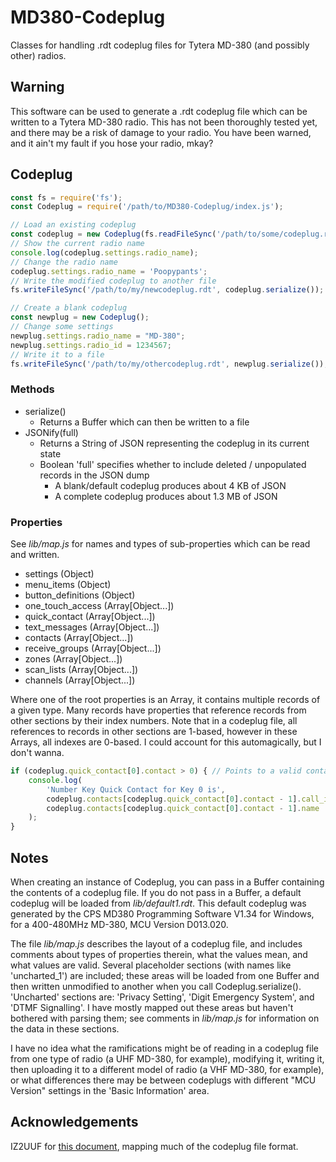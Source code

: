 # MD380-Codeplug
Classes for handling .rdt codeplug files for Tytera MD-380 (and possibly other) radios.

## Warning

This software can be used to generate a .rdt codeplug file which can be written
to a Tytera MD-380 radio.  This has not been thoroughly tested yet, and there
may be a risk of damage to your radio.  You have been warned, and it ain't my
fault if you hose your radio, mkay?

## Codeplug

```js
const fs = require('fs');
const Codeplug = require('/path/to/MD380-Codeplug/index.js');

// Load an existing codeplug
const codeplug = new Codeplug(fs.readFileSync('/path/to/some/codeplug.rdt'));
// Show the current radio name
console.log(codeplug.settings.radio_name);
// Change the radio name
codeplug.settings.radio_name = 'Poopypants';
// Write the modified codeplug to another file
fs.writeFileSync('/path/to/my/newcodeplug.rdt', codeplug.serialize());

// Create a blank codeplug
const newplug = new Codeplug();
// Change some settings
newplug.settings.radio_name = "MD-380";
newplug.settings.radio_id = 1234567;
// Write it to a file
fs.writeFileSync('/path/to/my/othercodeplug.rdt', newplug.serialize());
```

### Methods

- serialize()
  - Returns a Buffer which can then be written to a file
- JSONify(full)
  - Returns a String of JSON representing the codeplug in its current state
  - Boolean 'full' specifies whether to include deleted / unpopulated records in the JSON dump
    - A blank/default codeplug produces about 4 KB of JSON
	- A complete codeplug produces about 1.3 MB of JSON

### Properties

See _lib/map.js_ for names and types of sub-properties which can be read and
written.

- settings (Object)
- menu_items (Object)
- button_definitions (Object)
- one_touch_access (Array[Object...])
- quick_contact (Array[Object...])
- text_messages (Array[Object...])
- contacts (Array[Object...])
- receive_groups (Array[Object...])
- zones (Array[Object...])
- scan_lists (Array[Object...])
- channels (Array[Object...])

Where one of the root properties is an Array, it contains multiple records of a
given type.  Many records have properties that reference records from other
sections by their index numbers.  Note that in a codeplug file, all references
to records in other sections are 1-based, however in these Arrays, all indexes
are 0-based.  I could account for this automagically, but I don't wanna.

```js
if (codeplug.quick_contact[0].contact > 0) { // Points to a valid contact
	console.log(
		'Number Key Quick Contact for Key 0 is',
		codeplug.contacts[codeplug.quick_contact[0].contact - 1].call_id,
		codeplug.contacts[codeplug.quick_contact[0].contact - 1].name
	);
}
```

## Notes

When creating an instance of Codeplug, you can pass in a Buffer containing the
contents of a codeplug file.  If you do not pass in a Buffer, a default codeplug
will be loaded from _lib/default1.rdt_.  This default codeplug was generated by
the CPS MD380 Programming Software V1.34 for Windows, for a 400-480MHz MD-380,
MCU Version D013.020.

The file _lib/map.js_ describes the layout of a codeplug file, and includes
comments about types of properties therein, what the values mean, and what
values are valid.  Several placeholder sections (with names like 'uncharted_1')
are included; these areas will be loaded from one Buffer and then written
unmodified to another when you call Codeplug.serialize().  'Uncharted' sections
are: 'Privacy Setting', 'Digit Emergency System', and 'DTMF Signalling'.  I
have mostly mapped out these areas but haven't bothered with parsing them; see
comments in _lib/map.js_ for information on the data in these sections.

I have no idea what the ramifications might be of reading in a codeplug file
from one type of radio (a UHF MD-380, for example), modifying it, writing it,
then uploading it to a different model of radio (a VHF MD-380, for example), or
what differences there may be between codeplugs with different "MCU Version"
settings in the 'Basic Information' area.

## Acknowledgements

IZ2UUF for [this document](http://www.iz2uuf.net/wp/index.php/2016/06/04/tytera-dm380-codeplug-binary-format/),
mapping much of the codeplug file format.
